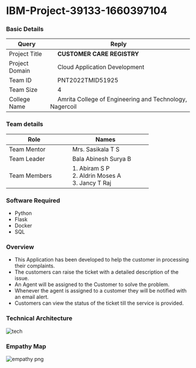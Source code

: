 # IBM-Project-39133-1660397104

<h3>Basic Details</h3>

| Query | Reply |
| --- | --- |
| Project Title | &emsp; <b>CUSTOMER CARE REGISTRY</b> &emsp; |
| Project Domain | &emsp; Cloud Application Development &emsp; |
| Team ID | &emsp; PNT2022TMID51925 &emsp; |
| Team Size | &emsp; 4 &emsp; |
| College Name | &emsp; Amrita College of Engineering and Technology, Nagercoil &emsp; |

<h3>Team details</h3>

| Role | Names |
| --- | --- |
| Team Mentor | &emsp; Mrs. Sasikala T S |
| Team Leader | &emsp; Bala Abinesh Surya B &emsp; &emsp; |
| Team Members &emsp; | &emsp; 1. Abiram S P <br/> &emsp; 2. Aldrin Moses A <br/>&emsp; 3. Jancy T Raj |

<h3>Software Required</h3>

* Python
* Flask
* Docker
* SQL


<h3>Overview</h3>

* This Application has been developed to help the customer in processing their complaints.  
* The customers can raise the ticket with a detailed description of the issue.  
* An Agent will be assigned to the Customer to solve the problem.  
* Whenever the agent is assigned to a customer they will be notified with an email alert.  
* Customers can view the status of the ticket till the service is provided.

<h3> Technical Architecture </h3>

![tech](https://user-images.githubusercontent.com/87432281/192336862-88b0337f-083e-456f-9bc0-9e3cbf0c283b.png)

<h3>Empathy Map</h3>

![empathy png](https://user-images.githubusercontent.com/87432281/192336398-b390db18-9cf0-4cb5-8fbd-bc5caa085cbb.png)



